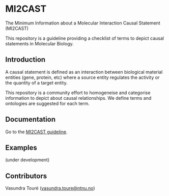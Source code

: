 # MI2CAST
The Minimum Information about a Molecular Interaction Causal Statement (MI2CAST)

This repository is a guideline providing a checklist of terms to depict causal statements in Molecular Biology.

## Introduction
A causal statement is defined as an interaction between biological material entities (gene, protein, etc) where a source entity regulates the activity or the quantity of a target entity.

This repository is a community effort to homogeneise and categorise information to depict about causal relationships. We define terms and ontologies are suggested for each term.

## Documentation
Go to the [MI2CAST guideline](docs/MI2CAST_guideline.md).

## Examples
(under development)

## Contributors 
Vasundra Touré ([vasundra.toure@ntnu.no](mailto:vasundra.toure@ntnu.no))
